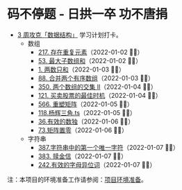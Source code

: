 # 码不停题 - 日拱一卒 功不唐捐

- [3 周攻克「数据结构」](https://leetcode-cn.com/study-plan/data-structures/?progress=28hzaki) 学习计划打卡。
  - 数组
    - [217. 存在重复元素](./217-存在重复元素.md)（2022-01-02 ✌🏻）
    - [53. 最大子数组和](./53-最大子数组和.md)（2022-01-02 ✌🏻）
    - [1. 两数只和](./1-两数之和.md)（2022-01-03 ✌🏻）
    - [88. 合并两个有序数组](./88-合并两个有序数组.md)（2022-01-03 ✌🏻）
    - [350. 两个数组的交集 II](./350-两个数组的交集-ii.md)（2022-01-04 ✌🏻）
    - [121. 买卖股票的最佳时机](./121-买卖股票的最佳时机.md)（2022-01-04 ✌🏻）
    - [566. 重塑矩阵](./566-重塑矩阵.md)（2022-01-05 ✌🏻）
    - [118.杨辉三角.ts](./118-杨辉三角.md)（2022-01-05 ✌🏻）
    - [36.有效的数独](./36-有效的数独.md)（2022-01-06 ✌🏻）
    - [73.矩阵置零](./73-矩阵置零.md)（2022-01-06 ✌🏻）
  - 字符串
    - [387.字符串中的第一个唯一字符](./387-字符串中的第一个唯一字符.md)（2022-01-07 ✌🏻）
    - [383. 赎金信](./383-赎金信.md)（2022-01-07 ✌🏻）
    - [242.有效的字母异位词](./242-有效的字母异位词.md)（2022-01-07 ✌🏻）

注：本项目的环境准备工作请参阅：[项目环境准备](./install.md)。
